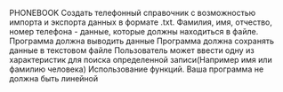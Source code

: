PHONEBOOK
Создать телефонный справочник с возможностью импорта и экспорта данных в формате .txt. Фамилия, имя, отчество, номер телефона - данные, которые должны находиться в файле.
Программа должна выводить данные
Программа должна сохранять данные в текстовом файле
Пользователь может ввести одну из характеристик для поиска определенной записи(Например имя или фамилию человека)
Использование функций. Ваша программа не должна быть линейной

